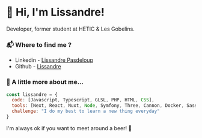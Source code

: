 # 🤙 Hi, I'm Lissandre!
Developer, former student at HETIC & Les Gobelins.

### 📬 Where to find me ?
- Linkedin - [Lissandre Pasdeloup](https://www.linkedin.com/in/lissandrepasdeloup)
- Github - [Lissandre](https://github.com/Lissandre)

### 🧠 A little more about me...  

```javascript
const lissandre = {
  code: [Javascript, Typescript, GLSL, PHP, HTML, CSS],
  tools: [Next, React, Nuxt, Node, Symfony, Three, Cannon, Docker, Sass],
  challenge: "I do my best to learn a new thing everyday"
}
```

I'm always ok if you want to meet around a beer! 🍺
